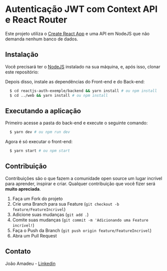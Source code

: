 # Autenticação JWT com Context API e React Router

Este projeto utiliza o [Create React App](https://github.com/facebook/create-react-app) e uma API em NodeJS que não demanda nenhum banco de dados.

## Instalação

Você precisará ter o [NodeJS](https://nodejs.org) instalado na sua máquina, e, após isso, clonar este repositório:

Depois disso, instale as dependências do Front-end e do Back-end:

```sh
  $ cd reactjs-auth-exemple/backend && yarn install # ou npm install
  $ cd ../web && yarn install # ou npm install
```

## Executando a aplicação

Primeiro acesse a pasta do back-end e execute o seguinte comando:

```sh
  $ yarn dev # ou npm run dev
```

Agora é só executar o front-end:

```sh
  $ yarn start # ou npm start
```

## Contribuição

Contribuições são o que fazem a comunidade open source um lugar incrível para aprender, inspirar e criar. Qualquer contribuição que você fizer será **muito apreciada**.

1. Faça um Fork do projeto
2. Crie uma Branch para sua Feature (`git checkout -b feature/FeatureIncrivel`)
3. Adicione suas mudanças (`git add .`)
4. Comite suas mudanças (`git commit -m 'Adicionando uma Feature incrível!`)
5. Faça o Push da Branch (`git push origin feature/FeatureIncrivel`)
6. Abra um Pull Request

<!-- LICENSE -->

## Contato

João Amadeu - [Linkedin](https://www.linkedin.com/in/jo%C3%A3o-amadeu-8812291a5/)

